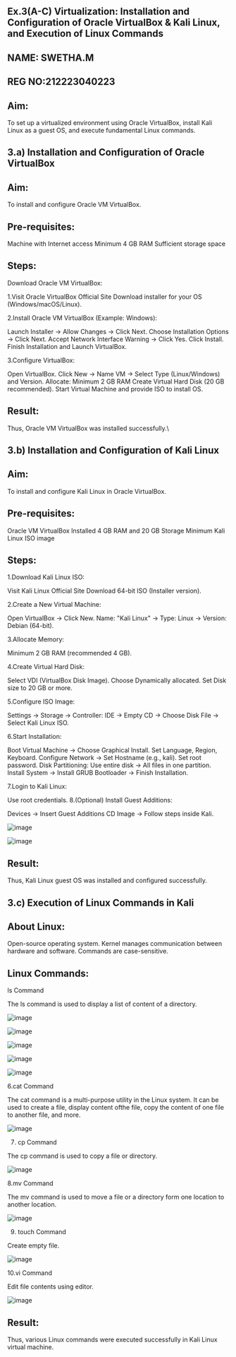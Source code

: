 ## Ex.3(A-C) Virtualization: Installation and Configuration of Oracle VirtualBox & Kali Linux, and Execution of Linux Commands
## NAME: SWETHA.M
## REG NO:212223040223
## Aim:
To set up a virtualized environment using Oracle VirtualBox, install Kali Linux as a guest OS, and execute fundamental Linux commands.

## 3.a) Installation and Configuration of Oracle VirtualBox
## Aim:
To install and configure Oracle VM VirtualBox.

## Pre-requisites:
Machine with Internet access
Minimum 4 GB RAM
Sufficient storage space

## Steps:
Download Oracle VM VirtualBox:

1.Visit Oracle VirtualBox Official Site
Download installer for your OS (Windows/macOS/Linux).

2.Install Oracle VM VirtualBox (Example: Windows):

Launch Installer → Allow Changes → Click Next.
Choose Installation Options → Click Next.
Accept Network Interface Warning → Click Yes.
Click Install.
Finish Installation and Launch VirtualBox.

3.Configure VirtualBox:

Open VirtualBox.
Click New → Name VM → Select Type (Linux/Windows) and Version.
Allocate:
Minimum 2 GB RAM
Create Virtual Hard Disk (20 GB recommended).
Start Virtual Machine and provide ISO to install OS.

## Result:

Thus, Oracle VM VirtualBox was installed successfully.\

## 3.b) Installation and Configuration of Kali Linux
## Aim:
To install and configure Kali Linux in Oracle VirtualBox.

## Pre-requisites:
Oracle VM VirtualBox Installed
4 GB RAM and 20 GB Storage Minimum
Kali Linux ISO image
## Steps:
1.Download Kali Linux ISO:

Visit Kali Linux Official Site
Download 64-bit ISO (Installer version).

2.Create a New Virtual Machine:

Open VirtualBox → Click New.
Name: "Kali Linux" → Type: Linux → Version: Debian (64-bit).

3.Allocate Memory:

Minimum 2 GB RAM (recommended 4 GB).

4.Create Virtual Hard Disk:

Select VDI (VirtualBox Disk Image).
Choose Dynamically allocated.
Set Disk size to 20 GB or more.

5.Configure ISO Image:

Settings → Storage → Controller: IDE → Empty CD → Choose Disk File → Select Kali Linux ISO.

6.Start Installation:

Boot Virtual Machine → Choose Graphical Install.
Set Language, Region, Keyboard.
Configure Network → Set Hostname (e.g., kali).
Set root password.
Disk Partitioning: Use entire disk → All files in one partition.
Install System → Install GRUB Bootloader → Finish Installation.

7.Login to Kali Linux:

Use root credentials.
8.(Optional) Install Guest Additions:

Devices → Insert Guest Additions CD Image → Follow steps inside Kali.


![image](https://github.com/user-attachments/assets/ac541158-087a-4aa6-9496-b9aa65c6f1dd)

![image](https://github.com/user-attachments/assets/ac11f6c7-7ddf-484a-970c-b60d54c36de6)

## Result:
Thus, Kali Linux guest OS was installed and configured successfully.

## 3.c) Execution of Linux Commands in Kali
## About Linux:
Open-source operating system.
Kernel manages communication between hardware and software.
Commands are case-sensitive.
## Linux Commands:
ls Command

The ls command is used to display a list of content of a directory.

![image](https://github.com/user-attachments/assets/beb8e895-665f-40f0-a24c-42187945f894)

![image](https://github.com/user-attachments/assets/86bf20a3-2670-47fe-b950-1b636bb8adae)

![image](https://github.com/user-attachments/assets/35795cbe-59f1-4f3f-9549-b3fc38cdfb00)

![image](https://github.com/user-attachments/assets/e09068f5-ff02-4df6-b2f4-e21293c19a00)

![image](https://github.com/user-attachments/assets/2378c67f-c486-4a7e-b029-6b982eb39b5b)

6.cat Command

The cat command is a multi-purpose utility in the Linux system. It can be used to create a file, display content ofthe file, copy the content of one file to another file, and more.

![image](https://github.com/user-attachments/assets/7c2d87b6-5145-440d-b3be-1ae66ba6374c)



7. cp Command

The cp command is used to copy a file or directory.


![image](https://github.com/user-attachments/assets/17e94844-4254-4af0-ba9a-a55186be0713)

8.mv Command

The mv command is used to move a file or a directory form one location to another location.

![image](https://github.com/user-attachments/assets/3ce3c58d-f380-4a73-84cd-242c352af470)

9. touch Command

Create empty file.

![image](https://github.com/user-attachments/assets/1363ff92-a254-4494-9b39-5f9bfcc36508)

10.vi Command

Edit file contents using editor.

![image](https://github.com/user-attachments/assets/66051e43-9f55-4d63-a100-6ee34640fa91)


## Result:
Thus, various Linux commands were executed successfully in Kali Linux virtual machine.















